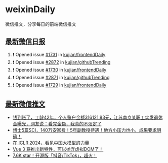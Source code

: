 # weixinDaily
微信推文，分享每日的前端微信推文

## [最新微信日报](https://github.com/kujian/weixinDaily/issues)

<!--START_SECTION:activity-->
1. ❗ Opened issue [#1731](https://github.com/kujian/frontendDaily/issues/1731) in [kujian/frontendDaily](https://github.com/kujian/frontendDaily)
2. ❗ Opened issue [#2872](https://github.com/kujian/githubTrending/issues/2872) in [kujian/githubTrending](https://github.com/kujian/githubTrending)
3. ❗ Opened issue [#1730](https://github.com/kujian/frontendDaily/issues/1730) in [kujian/frontendDaily](https://github.com/kujian/frontendDaily)
4. ❗ Opened issue [#2871](https://github.com/kujian/githubTrending/issues/2871) in [kujian/githubTrending](https://github.com/kujian/githubTrending)
5. ❗ Opened issue [#1729](https://github.com/kujian/frontendDaily/issues/1729) in [kujian/frontendDaily](https://github.com/kujian/frontendDaily)
<!--END_SECTION:activity-->


## [最新微信推文](https://weixin.qdkfweb.cn/)

<!-- BLOG-POST-LIST:START -->
- [钱到账了，工龄42年，个人账户金额316121.83元，江苏南京某职工实发退休金曝光，网友说：看完金额，我真的不淡定了](https://weixin.qdkfweb.cn/47608.html)
- [博士5篇SCI，140万安家费！5年副教授待遇！地方小压力也小，成果要求明确！](https://weixin.qdkfweb.cn/47621.html)
- [在 ICLR 2024，看见中国大模型的力量](https://weixin.qdkfweb.cn/47622.html)
- [Vue 3 将推出新特性，可以抛弃虚拟DOM了！](https://weixin.qdkfweb.cn/47580.html)
- [7.6K star！开源版「抖音/TikTok」，超火！](https://weixin.qdkfweb.cn/47629.html)
<!-- BLOG-POST-LIST:END -->